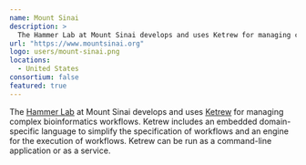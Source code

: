```yaml
---
name: Mount Sinai
description: > 
  The Hammer Lab at Mount Sinai develops and uses Ketrew for managing complex bioinformatics workflows.
url: "https://www.mountsinai.org"
logo: users/mount-sinai.png
locations: 
  - United States
consortium: false
featured: true
---
```


The [Hammer Lab]("https://www.hammerlab.org") at Mount Sinai develops and uses [Ketrew]("https://github.com/hammerlab/ketrew") for managing complex bioinformatics workflows. Ketrew includes an embedded domain-specific language to simplify the specification of workflows and an engine for the execution of workflows. Ketrew can be run as a command-line application or as a service.
